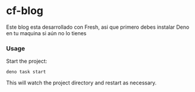 # cf-blog

Este blog esta desarrollado con Fresh, asi que primero debes instalar Deno en tu
maquina si aún no lo tienes

### Usage

Start the project:

```
deno task start
```

This will watch the project directory and restart as necessary.
